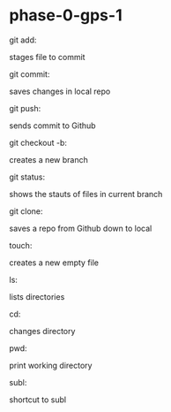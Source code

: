 # phase-0-gps-1
git add:

stages file to commit

git commit:

saves changes in local repo

git push:

sends commit to Github

git checkout -b:

creates a new branch

git status:

shows the stauts of files in current branch

git clone:

saves a repo from Github down to local

touch:

creates a new empty file

ls:

lists directories

cd:

changes directory

pwd:

print working directory

subl:

shortcut to subl